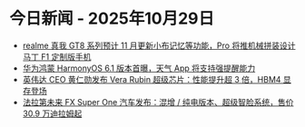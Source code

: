 # 今日新闻 - 2025年10月29日
- [realme 真我 GT8 系列预计 11 月更新小布记忆等功能，Pro 将推机械拼装设计马丁 F1 定制版手机](https://www.ithome.com/0/893/100.htm)
- [华为鸿蒙 HarmonyOS 6.1 版本首曝，天气 App 将支持强提醒能力](https://www.ithome.com/0/893/103.htm)
- [英伟达 CEO 黄仁勋发布 Vera Rubin 超级芯片：性能提升超 3 倍，HBM4 显存登场](https://www.ithome.com/0/893/102.htm)
- [法拉第未来 FX Super One 汽车发布：混增 / 纯电版本、超级智脸系统，售价 30.9 万迪拉姆起](https://www.ithome.com/0/893/101.htm)
